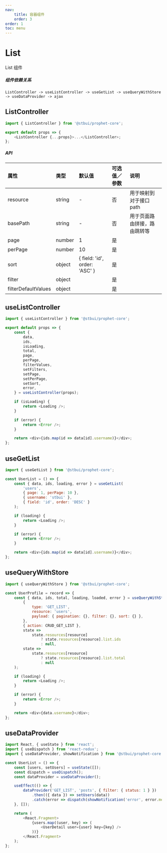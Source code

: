 ```yaml
---
nav:
    title: 容器组件
    order: 3
order: 1
toc: menu
---
```


# List

List 组件

##### 组件依赖关系

```
ListController -> useListController -> useGetList -> useQueryWithStore -> useDataProvider -> ajax
```

## ListController

```js
import { ListController } from '@stbui/prophet-core';

export default props => {
    <ListController {...props}>...</ListController>;
};
```

##### API

| 属性                | 类型   | 默认值                        | 可选值／参数 | 说明                         |
| :------------------ | :----- | :---------------------------- | :----------- | :--------------------------- |
| resource            | string | -                             | 否           | 用于映射到对于接口 path      |
| basePath            | string | -                             | 否           | 用于页面路由拼接，路由跳转等 |
| page                | number | 1                             | 是           |                              |
| perPage             | number | 10                            | 是           |                              |
| sort                | object | { field: 'id', order: 'ASC' } | 是           |                              |
| filter              | object |                               | 是           |                              |
| filterDefaultValues | object |                               | 是           |                              |

## useListController

```js
import { useListController } from '@stbui/prophet-core';

export default props => {
    const {
        data,
        ids,
        isLoading,
        total,
        page,
        perPage,
        filterValues,
        setFilters,
        setPage,
        setPerPage,
        setSort,
        error,
    } = useListController(props);

    if (isLoading) {
        return <Loading />;
    }

    if (error) {
        return <Error />;
    }

    return <div>{ids.map(id => data[id].username)}</div>;
};
```

## useGetList

```js
import { useGetList } from '@stbui/prophet-core';

const UserList = () => {
    const { data, ids, loading, error } = useGetList(
        'users',
        { page: 1, perPage: 10 },
        { username: 'stbui' },
        { field: 'id', order: 'DESC' }
    );

    if (loading) {
        return <Loading />;
    }

    if (error) {
        return <Error />;
    }

    return <div>{ids.map(id => data[id].username)}</div>;
};
```

## useQueryWithStore

```js
import { useQueryWithStore } from '@stbui/prophet-core';

const UserProfile = record => {
    const { data, ids, total, loading, loaded, error } = useQueryWithStore(
        {
            type: 'GET_LIST',
            resource: 'users',
            payload: { pagination: {}, filter: {}, sort: {} },
        },
        { action: CRUD_GET_LIST },
        state =>
            state.resources[resource]
                ? state.resources[resource].list.ids
                : null,
        state =>
            state.resources[resource]
                ? state.resources[resource].list.total
                : null
    );

    if (loading) {
        return <Loading />;
    }

    if (error) {
        return <Error />;
    }

    return <div>{data.username}</div>;
};
```

## useDataProvider

```js
import React, { useState } from 'react';
import { useDispatch } from 'react-redux';
import { useDataProvider, showNotification } from '@stbui/prophet-core';

const UserList = () => {
    const [users, setUsers] = useState([]);
    const dispatch = useDispatch();
    const dataProvider = useDataProvider();

    useEffect(() => {
        dataProvider('GET_LIST', 'posts', { filter: { status: 1 } })
            .then(({ data }) => setUsers(data))
            .catch(error => dispatch(showNotification('error', error.message)));
    }, []);

    return (
        <React.Fragment>
            {users.map((user, key) => (
                <UserDetail user={user} key={key} />
            ))}
        </React.Fragment>
    );
};
```
